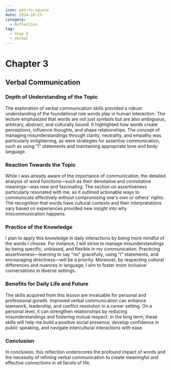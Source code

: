 ```yaml
---
icon: pen-to-square
date: 2024-10-23
category:
  - Reflection
tag:
  - Chap 3
  - Verbal
---
```


# Chapter 3

## Verbal Communication

### Depth of Understanding of the Topic

The exploration of verbal communication skills provided a robust understanding of the foundational role words play in human interaction. The lecture emphasized that words are not just symbols but are also ambiguous, arbitrary, abstract, and culturally bound. It highlighted how words create perceptions, influence thoughts, and shape relationships. The concept of managing misunderstandings through clarity, neutrality, and empathy was particularly enlightening, as were strategies for assertive communication, such as using "I" statements and maintaining appropriate tone and body language.

### Reaction Towards the Topic

While I was already aware of the importance of communication, the detailed analysis of word functions—such as their denotative and connotative meanings—was new and fascinating. The section on assertiveness particularly resonated with me, as it outlined actionable ways to communicate effectively without compromising one's own or others' rights. The recognition that words have cultural contexts and their interpretations vary based on experiences provided new insight into why miscommunication happens.

### Practice of the Knowledge

I plan to apply this knowledge in daily interactions by being more mindful of the words I choose. For instance, I will strive to manage misunderstandings by being specific, unbiased, and flexible in my communication. Practicing assertiveness—learning to say "no" gracefully, using "I" statements, and encouraging directness—will be a priority. Moreover, by respecting cultural differences and nuances in language, I aim to foster more inclusive conversations in diverse settings.

### Benefits for Daily Life and Future

The skills acquired from this lesson are invaluable for personal and professional growth. Improved verbal communication can enhance teamwork, leadership, and conflict resolution in a career setting. On a personal level, it can strengthen relationships by reducing misunderstandings and fostering mutual respect. In the long term, these skills will help me build a positive social presence, develop confidence in public speaking, and navigate intercultural interactions with ease.

### Conclusion

In conclusion, this reflection underscores the profound impact of words and the necessity of refining verbal communication to create meaningful and effective connections in all facets of life.
